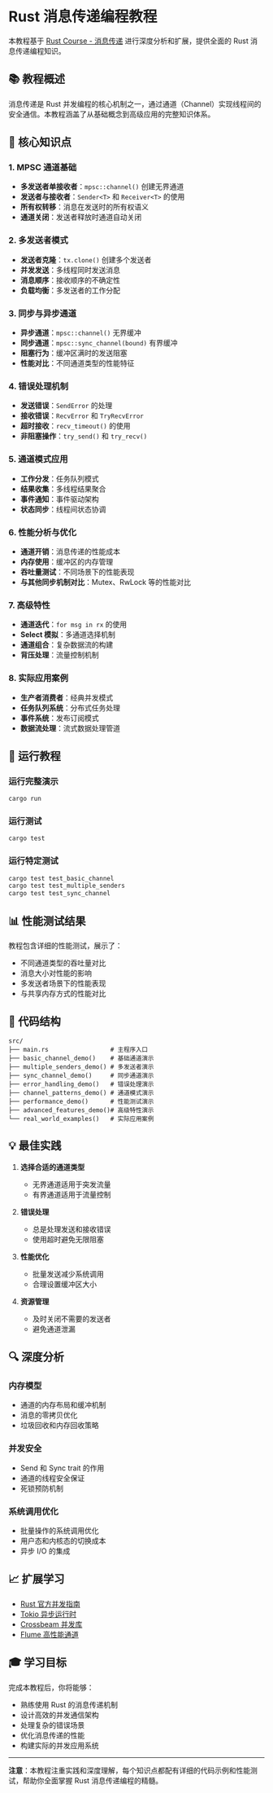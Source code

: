 # Rust 消息传递编程教程

本教程基于 [Rust Course - 消息传递](https://course.rs/advance/concurrency-with-threads/message-passing.html) 进行深度分析和扩展，提供全面的 Rust 消息传递编程知识。

## 📚 教程概述

消息传递是 Rust 并发编程的核心机制之一，通过通道（Channel）实现线程间的安全通信。本教程涵盖了从基础概念到高级应用的完整知识体系。

## 🎯 核心知识点

### 1. MPSC 通道基础
- **多发送者单接收者**：`mpsc::channel()` 创建无界通道
- **发送者与接收者**：`Sender<T>` 和 `Receiver<T>` 的使用
- **所有权转移**：消息在发送时的所有权语义
- **通道关闭**：发送者释放时通道自动关闭

### 2. 多发送者模式
- **发送者克隆**：`tx.clone()` 创建多个发送者
- **并发发送**：多线程同时发送消息
- **消息顺序**：接收顺序的不确定性
- **负载均衡**：多发送者的工作分配

### 3. 同步与异步通道
- **异步通道**：`mpsc::channel()` 无界缓冲
- **同步通道**：`mpsc::sync_channel(bound)` 有界缓冲
- **阻塞行为**：缓冲区满时的发送阻塞
- **性能对比**：不同通道类型的性能特征

### 4. 错误处理机制
- **发送错误**：`SendError` 的处理
- **接收错误**：`RecvError` 和 `TryRecvError`
- **超时接收**：`recv_timeout()` 的使用
- **非阻塞操作**：`try_send()` 和 `try_recv()`

### 5. 通道模式应用
- **工作分发**：任务队列模式
- **结果收集**：多线程结果聚合
- **事件通知**：事件驱动架构
- **状态同步**：线程间状态协调

### 6. 性能分析与优化
- **通道开销**：消息传递的性能成本
- **内存使用**：缓冲区的内存管理
- **吞吐量测试**：不同场景下的性能表现
- **与其他同步机制对比**：Mutex、RwLock 等的性能对比

### 7. 高级特性
- **通道迭代**：`for msg in rx` 的使用
- **Select 模拟**：多通道选择机制
- **通道组合**：复杂数据流的构建
- **背压处理**：流量控制机制

### 8. 实际应用案例
- **生产者消费者**：经典并发模式
- **任务队列系统**：分布式任务处理
- **事件系统**：发布订阅模式
- **数据流处理**：流式数据处理管道

## 🚀 运行教程

### 运行完整演示
```bash
cargo run
```

### 运行测试
```bash
cargo test
```

### 运行特定测试
```bash
cargo test test_basic_channel
cargo test test_multiple_senders
cargo test test_sync_channel
```

## 📊 性能测试结果

教程包含详细的性能测试，展示了：
- 不同通道类型的吞吐量对比
- 消息大小对性能的影响
- 多发送者场景下的性能表现
- 与共享内存方式的性能对比

## 🔧 代码结构

```
src/
├── main.rs                 # 主程序入口
├── basic_channel_demo()    # 基础通道演示
├── multiple_senders_demo() # 多发送者演示
├── sync_channel_demo()     # 同步通道演示
├── error_handling_demo()   # 错误处理演示
├── channel_patterns_demo() # 通道模式演示
├── performance_demo()      # 性能测试演示
├── advanced_features_demo()# 高级特性演示
└── real_world_examples()   # 实际应用案例
```

## 💡 最佳实践

1. **选择合适的通道类型**
   - 无界通道适用于突发流量
   - 有界通道适用于流量控制

2. **错误处理**
   - 总是处理发送和接收错误
   - 使用超时避免无限阻塞

3. **性能优化**
   - 批量发送减少系统调用
   - 合理设置缓冲区大小

4. **资源管理**
   - 及时关闭不需要的发送者
   - 避免通道泄漏

## 🔍 深度分析

### 内存模型
- 通道的内存布局和缓冲机制
- 消息的零拷贝优化
- 垃圾回收和内存回收策略

### 并发安全
- Send 和 Sync trait 的作用
- 通道的线程安全保证
- 死锁预防机制

### 系统调用优化
- 批量操作的系统调用优化
- 用户态和内核态的切换成本
- 异步 I/O 的集成

## 📈 扩展学习

- [Rust 官方并发指南](https://doc.rust-lang.org/book/ch16-00-concurrency.html)
- [Tokio 异步运行时](https://tokio.rs/)
- [Crossbeam 并发库](https://github.com/crossbeam-rs/crossbeam)
- [Flume 高性能通道](https://github.com/zesterer/flume)

## 🎓 学习目标

完成本教程后，你将能够：
- 熟练使用 Rust 的消息传递机制
- 设计高效的并发通信架构
- 处理复杂的错误场景
- 优化消息传递的性能
- 构建实际的并发应用系统

---

**注意**：本教程注重实践和深度理解，每个知识点都配有详细的代码示例和性能测试，帮助你全面掌握 Rust 消息传递编程的精髓。
